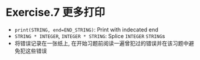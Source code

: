 # Exercise.7 更多打印

- `print(STRING, end=END_STRING)`: Print with indecated end
- `STRING * INTEGER`, `INTEGER * STRING`: Splice `INTEGER` `STRING`s
- 将错误记录在一张纸上, 在开始习题前阅读一遍曾犯过的错误并在该习题中避免犯这些错误
